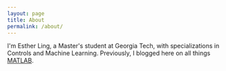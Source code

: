 ```yaml
---
layout: page
title: About
permalink: /about/
---
```


I'm Esther Ling, a Master's student at Georgia Tech, with specializations in Controls and Machine Learning.
Previously, I blogged here on all things [MATLAB](https://dashboardproject.wordpress.com).